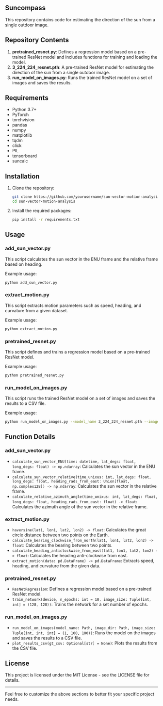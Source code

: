 ## Suncompass

This repository contains code for estimating the direction of the sun from a single outdoor image.

## Repository Contents

1. **pretrained_resnet.py**: Defines a regression model based on a pre-trained ResNet model and includes functions for training and loading the model.
2. **3_224_224_resnet.pth**: A pre-trained ResNet model for estimating the direction of the sun from a single outdoor image.
3. **run_model_on_images.py**: Runs the trained ResNet model on a set of images and saves the results.

## Requirements

- Python 3.7+
- PyTorch
- torchvision
- pandas
- numpy
- matplotlib
- tqdm
- click
- PIL
- tensorboard
- suncalc

## Installation

1. Clone the repository:
    ```sh
    git clone https://github.com/yourusername/sun-vector-motion-analysis.git
    cd sun-vector-motion-analysis
    ```

2. Install the required packages:
    ```sh
    pip install -r requirements.txt
    ```

## Usage

### add_sun_vector.py

This script calculates the sun vector in the ENU frame and the relative frame based on heading.

Example usage:
```sh
python add_sun_vector.py
```

### extract_motion.py

This script extracts motion parameters such as speed, heading, and curvature from a given dataset.

Example usage:
```sh
python extract_motion.py
```

### pretrained_resnet.py

This script defines and trains a regression model based on a pre-trained ResNet model.

Example usage:
```sh
python pretrained_resnet.py
```

### run_model_on_images.py

This script runs the trained ResNet model on a set of images and saves the results to a CSV file.

Example usage:
```sh
python run_model_on_images.py --model_name 3_224_224_resnet.pth --image_dir /path/to/images --gt_csv /path/to/ground_truth.csv
```

## Function Details

### add_sun_vector.py

- `calculate_sun_vector_ENU(time: datetime, lat_degs: float, long_degs: float) -> np.ndarray`: Calculates the sun vector in the ENU frame.
- `calculate_sun_vector_relative(time_unixus: int, lat_degs: float, long_degs: float, heading_rads_from_east: Union[float, np.complex128]) -> np.ndarray`: Calculates the sun vector in the relative frame.
- `calculate_relative_azimuth_angle(time_unixus: int, lat_degs: float, long_degs: float, heading_rads_from_east: float) -> float`: Calculates the azimuth angle of the sun vector in the relative frame.

### extract_motion.py

- `haversine(lat1, lon1, lat2, lon2) -> float`: Calculates the great circle distance between two points on the Earth.
- `calculate_bearing_clockwise_from_north(lat1, lon1, lat2, lon2) -> float`: Calculates the bearing between two points.
- `calculate_heading_anticlockwise_from_east(lat1, lon1, lat2, lon2) -> float`: Calculates the heading anti-clockwise from east.
- `extract_motion(data: pd.DataFrame) -> pd.DataFrame`: Extracts speed, heading, and curvature from the given data.

### pretrained_resnet.py

- `ResNetRegression`: Defines a regression model based on a pre-trained ResNet model.
- `train_network(device, n_epochs: int = 10, image_size: Tuple[int, int] = (128, 128))`: Trains the network for a set number of epochs.

### run_model_on_images.py

- `run_model_on_images(model_name: Path, image_dir: Path, image_size: Tuple[int, int, int] = (1, 100, 100))`: Runs the model on the images and saves the results to a CSV file.
- `plot_results_csv(gt_csv: Optional[str] = None)`: Plots the results from the CSV file.

## License

This project is licensed under the MIT License - see the LICENSE file for details.

---

Feel free to customize the above sections to better fit your specific project needs.